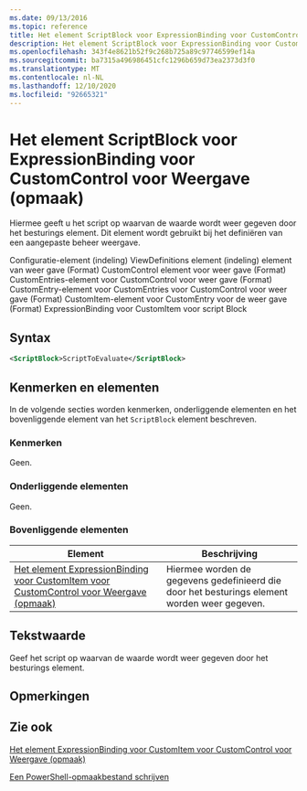 ```yaml
---
ms.date: 09/13/2016
ms.topic: reference
title: Het element ScriptBlock voor ExpressionBinding voor CustomControl voor Weergave (opmaak)
description: Het element ScriptBlock voor ExpressionBinding voor CustomControl voor Weergave (opmaak)
ms.openlocfilehash: 343f4e8621b52f9c268b725a89c97746599ef14a
ms.sourcegitcommit: ba7315a496986451cfc1296b659d73ea2373d3f0
ms.translationtype: MT
ms.contentlocale: nl-NL
ms.lasthandoff: 12/10/2020
ms.locfileid: "92665321"
---
```

# <a name="scriptblock-element-for-expressionbinding-for-customcontrol-for-view-format"></a>Het element ScriptBlock voor ExpressionBinding voor CustomControl voor Weergave (opmaak)

Hiermee geeft u het script op waarvan de waarde wordt weer gegeven door het besturings element. Dit element wordt gebruikt bij het definiëren van een aangepaste beheer weergave.

Configuratie-element (indeling) ViewDefinitions element (indeling) element van weer gave (Format) CustomControl element voor weer gave (Format) CustomEntries-element voor CustomControl voor weer gave (Format) CustomEntry-element voor CustomEntries voor CustomControl voor weer gave (Format) CustomItem-element voor CustomEntry voor de weer gave (Format) ExpressionBinding voor CustomItem voor script Block

## <a name="syntax"></a>Syntax

```xml
<ScriptBlock>ScriptToEvaluate</ScriptBlock>
```

## <a name="attributes-and-elements"></a>Kenmerken en elementen

In de volgende secties worden kenmerken, onderliggende elementen en het bovenliggende element van het `ScriptBlock` element beschreven.

### <a name="attributes"></a>Kenmerken

Geen.

### <a name="child-elements"></a>Onderliggende elementen

Geen.

### <a name="parent-elements"></a>Bovenliggende elementen

|Element|Beschrijving|
|-------------|-----------------|
|[Het element ExpressionBinding voor CustomItem voor CustomControl voor Weergave (opmaak)](./expressionbinding-element-for-customitem-for-customcontrol-for-view-format.md)|Hiermee worden de gegevens gedefinieerd die door het besturings element worden weer gegeven.|

## <a name="text-value"></a>Tekstwaarde

Geef het script op waarvan de waarde wordt weer gegeven door het besturings element.

## <a name="remarks"></a>Opmerkingen

## <a name="see-also"></a>Zie ook

[Het element ExpressionBinding voor CustomItem voor CustomControl voor Weergave (opmaak)](./expressionbinding-element-for-customitem-for-customcontrol-for-view-format.md)

[Een PowerShell-opmaakbestand schrijven](./writing-a-powershell-formatting-file.md)
